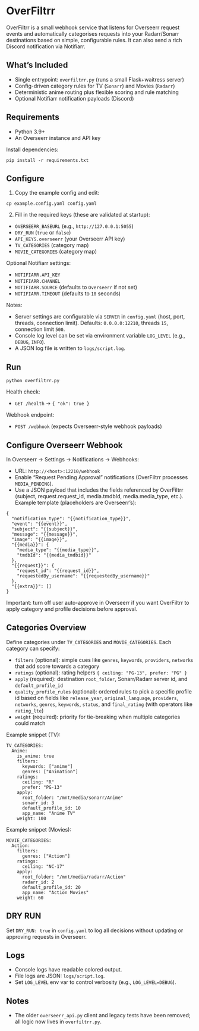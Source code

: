# OverFiltrr

OverFiltrr is a small webhook service that listens for Overseerr request events and automatically categorises requests into your Radarr/Sonarr destinations based on simple, configurable rules. It can also send a rich Discord notification via Notifiarr.

## What’s Included

- Single entrypoint: `overfiltrr.py` (runs a small Flask+waitress server)
- Config-driven category rules for TV (`Sonarr`) and Movies (`Radarr`)
- Deterministic anime routing plus flexible scoring and rule matching
- Optional Notifiarr notification payloads (Discord)

## Requirements

- Python 3.9+
- An Overseerr instance and API key

Install dependencies:

```
pip install -r requirements.txt
```

## Configure

1) Copy the example config and edit:

```
cp example.config.yaml config.yaml
```

2) Fill in the required keys (these are validated at startup):

- `OVERSEERR_BASEURL` (e.g., `http://127.0.0.1:5055`)
- `DRY_RUN` (`true` or `false`)
- `API_KEYS.overseerr` (your Overseerr API key)
- `TV_CATEGORIES` (category map)
- `MOVIE_CATEGORIES` (category map)

Optional Notifiarr settings:

- `NOTIFIARR.API_KEY`
- `NOTIFIARR.CHANNEL`
- `NOTIFIARR.SOURCE` (defaults to `Overseerr` if not set)
- `NOTIFIARR.TIMEOUT` (defaults to `10` seconds)

Notes:

- Server settings are configurable via `SERVER` in `config.yaml` (host, port, threads, connection limit). Defaults: `0.0.0.0:12210`, threads `15`, connection limit `500`.
- Console log level can be set via environment variable `LOG_LEVEL` (e.g., `DEBUG`, `INFO`).
- A JSON log file is written to `logs/script.log`.

## Run

```
python overfiltrr.py
```

Health check:

- `GET /health` → `{ "ok": true }`

Webhook endpoint:

- `POST /webhook` (expects Overseerr-style webhook payloads)

## Configure Overseerr Webhook

In Overseerr → Settings → Notifications → Webhooks:

- URL: `http://<host>:12210/webhook`
- Enable “Request Pending Approval” notifications (OverFiltrr processes `MEDIA_PENDING`).
- Use a JSON payload that includes the fields referenced by OverFiltrr (subject, request.request_id, media.tmdbId, media.media_type, etc.). Example template (placeholders are Overseerr’s):

```
{
  "notification_type": "{{notification_type}}",
  "event": "{{event}}",
  "subject": "{{subject}}",
  "message": "{{message}}",
  "image": "{{image}}",
  "{{media}}": {
    "media_type": "{{media_type}}",
    "tmdbId": "{{media_tmdbid}}"
  },
  "{{request}}": {
    "request_id": "{{request_id}}",
    "requestedBy_username": "{{requestedBy_username}}"
  },
  "{{extra}}": []
}
```

Important: turn off user auto-approve in Overseerr if you want OverFiltrr to apply category and profile decisions before approval.

## Categories Overview

Define categories under `TV_CATEGORIES` and `MOVIE_CATEGORIES`. Each category can specify:

- `filters` (optional): simple cues like `genres`, `keywords`, `providers`, `networks` that add score towards a category
- `ratings` (optional): rating helpers `{ ceiling: "PG-13", prefer: "PG" }`
- `apply` (required): destination `root_folder`, Sonarr/Radarr server id, and `default_profile_id`
- `quality_profile_rules` (optional): ordered rules to pick a specific profile id based on fields like `release_year`, `original_language`, `providers`, `networks`, `genres`, `keywords`, `status`, and `final_rating` (with operators like `rating_lte`)
- `weight` (required): priority for tie-breaking when multiple categories could match

Example snippet (TV):

```
TV_CATEGORIES:
  Anime:
    is_anime: true
    filters:
      keywords: ["anime"]
      genres: ["Animation"]
    ratings:
      ceiling: "R"
      prefer: "PG-13"
    apply:
      root_folder: "/mnt/media/sonarr/Anime"
      sonarr_id: 3
      default_profile_id: 10
      app_name: "Anime TV"
    weight: 100
```

Example snippet (Movies):

```
MOVIE_CATEGORIES:
  Action:
    filters:
      genres: ["Action"]
    ratings:
      ceiling: "NC-17"
    apply:
      root_folder: "/mnt/media/radarr/Action"
      radarr_id: 2
      default_profile_id: 20
      app_name: "Action Movies"
    weight: 60
```

## DRY RUN

Set `DRY_RUN: true` in `config.yaml` to log all decisions without updating or approving requests in Overseerr.

## Logs

- Console logs have readable colored output.
- File logs are JSON: `logs/script.log`.
- Set `LOG_LEVEL` env var to control verbosity (e.g., `LOG_LEVEL=DEBUG`).

## Notes

- The older `overseerr_api.py` client and legacy tests have been removed; all logic now lives in `overfiltrr.py`.
